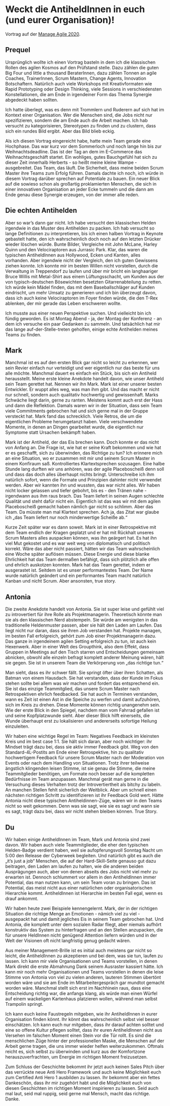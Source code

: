 # Weckt die AntiheldInnen in euch (und eurer Organisation)!

Vortrag auf der [Manage Agile 2020](https://www.manage-agile.de/).

## Prequel
Ursprünglich wollte ich einen Vortrag basteln in dem ich die klassischen Rollen des agilen Kosmos auf den Prüfstand stelle. Dazu zählen die guten Big Four und little a thousand BeraterInnen, dazu zählen Tonnen an agile Coaches, TrainerInnen, Scrum Mastern, Change Agents, Innovation Botschaftern. Natürlich auch viele Workshops mit Kreativformaten wie Rapid Prototyping oder Design Thinking, viele Sessions in verschiedensten Konstellationen, die am Ende in irgendeiner Form das Thema Synergie abgedeckt haben sollten. 

Ich hatte überlegt, was es denn mit Trommlern und Ruderern auf sich hat im Kontext einer Organisation. Wer die Menschen sind, die Jobs nicht nur spezifizieren, sondern die am Ende auch die Arbeit machen. Ich hab versucht zu kategorisieren, Stereotypen zu finden und zu clustern, dass sich ein rundes Bild ergibt. Aber das Bild blieb eckig. 

Als ich diesen Vortrag eingereicht habe, hatte mein Team gerade eine Hochphase. Das war kurz vor dem Sommerloch und noch lange hin bis zur Weihnachtsdeadline. Das ist der Tag an dem im E-Commerce das Weihnachtsgeschäft startet. Ein wohliges, gutes Bauchgefühl hat sich zu dieser Zeit innerhalb Herberts - so heißt meine kleine Wampe - ausgebreitet. Das Team, das läuft. Die Sicherheit, dass meine beiden Scrum Master ihre Teams zum Erfolg führen. Damals dachte ich noch, ich würde in diesem Vortrag darüber sprechen auf Potentiale zu bauen. Ein neuer Blick auf die sowieso schon als großartig proklamierten Menschen, die sich in einer innovativen Organisation an jeder Ecke tummeln und die dann am Ende genau diese Synergie erzeugen, von der immer alle reden.
## Die echten Antihelden
Aber so war’s dann gar nicht. Ich habe versucht den klassischen Helden irgendwie in das Muster des Antihelden zu packen. Ich hab versucht so lange Definitionen zu interpretieren, bis ich einen halben Vortrag in Keynote gebastelt hatte, den ich wahrscheinlich doch noch auf den letzten Drücker wieder löschen würde. Bunte Bilder, Vergleiche mit John McLane, Harley Quinn und den Velociraptoren aus Jurrasic Park. Klar, das waren die typischen AntiheldInnen aus Hollywood, Ecken und Kanten, alles vorhanden. Aber irgendwie nicht der Vergleich, den ich guten Gewissens ziehen konnte. Ich konnte mir im besten Willen nicht vorstellen, durch die Verwaltung in Treppendorf zu laufen und über mir bricht ein langhaariger Bruce Willis mit Metal-Shirt aus einem Lüftungsschacht, um Kunden aus der von typisch-deutschen Bösewichten besetzten Gitarrenabteilung zu retten. Ich würde kein Mädel finden, das mit dem Baseballschläger auf Kunden eindrischt, um mehr Umsatz zu generieren und ich bin überzeugt davon, dass ich auch keine Velociraptoren im Foyer finden würde, die den T-Rex ablenken, der mir gerade das Leben erschweren wollte. 

Ich musste aus einer neuen Perspektive suchen. Und vielleicht bin ich fündig geworden. Es ist Montag Abend - ja, der Montag der Konferenz - an dem ich versuche ein paar Gedanken zu sammeln. Und tatsächlich hat mir das lange auf-der-Stelle-treten geholfen, einige echte Antihelden meines Teams zu finden. 
## Mark
Manchmal ist es auf den ersten Blick gar nicht so leicht zu erkennen, wer sein Revier einfach nur verteidigt und wer eigentlich nur das beste für uns alle möchte. Manchmal dauert es einfach ein Stück, bis sich ein Antiheld herausstellt. Meine erste kleine Anekdote handelt davon, wie unser Antiheld sein Team gerettet hat. Nennen wir ihn Mark. Mark ist einer unserer besten Entwickler. Er wuppt alles weg, was man ihm gibt. Und das macht er nicht nur schnell, sondern auch qualitativ hochwertig und gewissenhaft. Marks Schwäche liegt darin, gerne zu ranten. Meistens kommt auch erst der Hass und dann die Reflektion. 
Damals waren wir in der Situation, dass sein Team viele Commitments gebrochen hat und sich gerne mal in der Gruppe versteckt hat. Mark fand das schrecklich. Viele Retros, die um die eigentlichen Probleme herumgetanzt haben. Viele verschwendete Momente, in denen an Dingen gearbeitet wurde, die eigentlich nur Symptome statt Ursachen bekämpft haben. 

Mark ist der Antiheld, der das Eis brechen kann. Doch konnte er das nicht von Anfang an. Die Frage ist, wie hat er seine Kraft bekommen und wie hat er es geschafft, sich zu überwinden, das Richtige zu tun? Ich erinnere mich an eine Situation, wo er zusammen mit mir und seinem Scrum Master in einem Konfiraum saß. Kontrolliertes Klartextsprechen sozusagen. Eine halbe Stunde lang durften wir uns anhören, was der agile Placeboscheiß denn soll und dass das doch alles überhaupt nichts bringt. Unterschreibe ich ihm natürlich sofort, wenn die Formate und Prinzipien dahinter nicht verwendet werden. Aber wir kannten ihn und wussten, das war nicht alles. Wir haben nicht locker gelassen und tiefer gebohrt, bis es - den Tränen nahe - irgendwann aus ihm raus brach. Das Team liefert in seinen Augen schlechte Qualität und steht dafür nicht ein. Eigentlich ist das was wir mit dem agilen Placeboscheiß gemacht haben nämlich gar nicht so schlimm. Aber das Team. Da müsste man mal Klartext sprechen. Ach ja, das Zitat war glaube ich „das Team liefert nur noch minderwertige Scheiße ab.“

Kurze Zeit später war es dann soweit. Mark ist in einer Retrospektive mit dem Team endlich der Kragen geplatzt und er hat mit Rückhalt unseres Scrum Masters alles auspacken können, was ihn geärgert hat. Es hat ihn viel Mut gekostet und es war weit weg von diplomatisch und politisch korrekt. Wäre das aber nicht passiert, hätten wir das Team wahrscheinlich eine Woche später auflösen müssen. Diese Energie und diese blanke Ehrlichkeit hat das Team dermaßen befähigt, dass sich plötzlich alle offen und ehrlich auskotzen konnten. Mark hat das Team gerettet, indem er ausgerastet ist. Seitdem ist es unser performantestes Team. Der Name wurde natürlich geändert und ein performantes Team macht natürlich Kanban und nicht Scrum. Aber ansonsten, true story. 
## Antonia
Die zweite Anekdote handelt von Antonia. Sie ist super leise und gefühlt viel zu introvertiert für ihre Rolle als Projektmanagerin. Theoretisch könnte man sie als den klassischen Nerd abstempeln. Sie würde am wenigsten in das traditionelle Heldenmuster passen, aber sie hält den Laden am Laufen. Das liegt nicht nur daran, dass sie ihren Job verstanden hat. Projekte managen, im besten Fall erfolgreich, gehört zum Job einer Projektmanagerin dazu. Das ganze in irgendeinem agilen Setting erfolgreich zu tun, ist auch kein Hexenwerk. Aber in einer Welt des Groupthink, also dem Effekt, dass Gruppen in Meetings auf den Tisch starren und Entscheidungen gemeinsam abnicken, obwohl alle einzeln befragt komplett anderer Meinung wären, hält sie gegen. Sie ist in unserem Team die Verkörperung von „das richtige tun.“ 

Man sieht, dass es ihr schwer fällt. Sie springt öfter über ihren Schatten, als Batman von einem Hausdach. Sie hat verstanden, dass der Kunde im Fokus stehen sollte bei allem was wir machen und fordert das entsprechend ein. Sie ist das einzige Teammitglied, das unsere Scrum Master nach Retrospektiven ehrlich feedbacked. Sie hat auch in Terminen verstanden, wann es Zeit ist einen Ast in die Speiche zu werfen und damit aufzuhören, sich im Kreis zu drehen. Diese Momente können richtig unangenehm sein. Wie der erste Blick in den Spiegel, nachdem man vom Fahrrad gefallen ist und seine Kopfplatzwunde sieht. Aber dieser Blick hilft einerseits, die Wunde überhaupt erst zu lokalisieren und andererseits sofortige Heilung einzuleiten.

Wir haben eine wichtige Regel im Team: Negatives Feedback im kleinsten Kreis und im best case 1:1. Sie hält sich daran, aber noch wichtiger: ihr Mindset trägt dazu bei, dass sie aktiv immer Feedback gibt. Weg von den Standard-4L-Postits am Ende einer Retrospektive, hin zu qualitativ hochwertigem Feedback für unsere Scrum Master nach der Moderation von Events oder nach dem Handling von Situationen. Trotz ihrer teilweise ängstlich klingenden leisen Stimme, ist sie genau die Stimme, die meine Teammitglieder benötigen, um Formate noch besser auf die kompletten Bedürfnisse im Team anzupassen. Manchmal gerät man gerne in die Versuchung dieses Verhalten trotz der Introvertiertheit als bitchy zu labeln. An manchen Stellen fehlt sicherlich der Weitblick. Aber um schnell einen nächsten richtigen Schritt zu identifizieren ist ihr Feedback Gold wert. Hätte Antonia nicht diese typischen Antiheldinnen-Züge, wären wir in den Teams nicht so weit gekommen. Denn was sie sagt, wie sie es sagt und wann sie es sagt, trägt dazu bei, dass wir nicht stehen bleiben können. True Story.
## Du
Wir haben einige AntiheldInnen im Team, Mark und Antonia sind zwei davon. Wir haben auch viele Teammitglieder, die eher den typischen Helden-Badge verdient haben, weil sie aufopferungsvoll Sonntag Nacht um 5:00 den Release der Cyberweek begleiten. Und natürlich gibt es auch die „it’s just a job“ Menschen, die auf der Hard-Skill-Seite genauso gut dazu beitragen, den Laden am laufen zu halten, wie die anderen beiden Ausprägungen auch, aber von denen abseits des Jobs nicht viel mehr zu erwarten ist. Dennoch schlummert vor allem in den AntiheldInnen immer Potential, das man nutzen kann, um sein Team voran zu bringen. Das ist Potential, das meist nicht aus einer natürlichen oder organisatorischen Hierarchie kommt. AntiheldInnen ist Hierarchie im besten Fall egal, wenn es drauf ankommt. 

Wir haben heute zwei Beispiele kennengelernt. Mark, der in der richtigen Situation die richtige Menge an Emotionen - nämich viel zu viel - ausgepackt hat und damit jegliches Eis in seinem Team gebrochen hat. Und Antonia, die komplett unter dem sozialen Radar fliegt, aber niemals aufhört konstruktiv das System zu hinterfragen und an den Stellen anzupacken, die für unsere HeldInnen nicht genügend Attention liefern würden und in der Welt der Visionen oft nicht langfristig genug gedacht wären.

Aus meiner Management-Brille ist es initial auch meistens gar nicht so leicht, die AntiheldInnen zu akzeptieren und bei dem, was sie tun, laufen zu lassen. Ich kann mir viele Organisationen und Teams vorstellen, in denen Mark direkt die erste Abmahnung Dank seinem Ausraster kassiert hätte. Ich kann mir noch mehr Organisationen und Teams vorstellen in denen die leise Stimme von Antonia von viel zu vielen anderen, lauteren Stimmen übertönt worden wäre und sie am Ende im Mitarbeitergespräch gar mundtot gemacht worden wäre. Manchmal stellt sich erst im Nachhinein raus, dass eine Entscheidung richtig war, die anfangs klang, als würde man einen Würfel auf einem wackeligen Kartenhaus platzieren wollen, während man selbst Trampolin springt. 

Ich kann euch keine Faustregeln mitgeben, wie ihr AntiheldInnen in eurer Organisation finden könnt. Ihr könnt das wahrscheinlich selbst viel besser einschätzen. Ich kann euch nur mitgeben, dass ihr darauf achten solltet und eine so offene Kultur pflegen solltet, dass ihr euren AntiheldInnen nicht aus Versehen im falschen Moment einen Stein vor die Tür rollt. Es sind die menschlichen Züge hinter der professionellen Maske, die Menschen auf der Arbeit gerne tragen, die uns immer wieder helfen weiterzukommen. Oftmals reicht es, sich selbst zu überwinden und kurz aus der Komfortzone herauszuverfrachten, um Energie im richtigen Moment freizusetzen. 

Zum Schluss der Geschichte bekommt ihr jetzt auch keinen Sales Pitch über das verrückte neue Anti Hero Framework und auch keine Möglichkeit euch zum Certified Anti Hero 1 ausbilden zu lassen. Ihr bekommt aber ein fettes Dankeschön, dass ihr mir zugehört habt und die Möglichkeit euch von diesen Geschichten im richtigen Moment inspirieren zu lassen. Seid auch mal laut, seid mal ruppig, seid gerne mal Mensch, macht das richtige. Danke.
